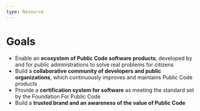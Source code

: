 ```yaml
---
type: Resource
---
```


# Goals 

* Enable an **ecosystem of Public Code software products**, developed by and for public administrations to solve real problems for citizens
* Build a **collaborative community of developers and public organizations**, which continuously improves and maintains Public Code products 
* Provide a **certification system for software** as meeting the standard set by the Foundation For Public Code
* Build a **trusted brand and an awareness of the value of Public Code**

